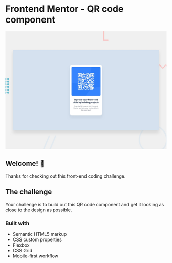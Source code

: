 # Frontend Mentor - QR code component

![Design preview for the QR code component coding challenge](./design/desktop-preview.jpg)

## Welcome! 👋

Thanks for checking out this front-end coding challenge.

## The challenge

Your challenge is to build out this QR code component and get it looking as close to the design as possible.

### Built with

- Semantic HTML5 markup
- CSS custom properties
- Flexbox
- CSS Grid
- Mobile-first workflow